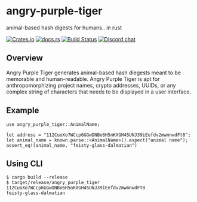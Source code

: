 # angry-purple-tiger

animal-based hash digests for humans.. in rust

[![Crates.io][crates-badge]][crates-url]
[![docs.rs][docs-badge]][docs-url]
[![Build Status][actions-badge]][actions-url]
[![Discord chat][discord-badge]][discord-url]

[crates-badge]: https://img.shields.io/crates/v/angry-purple-tiger.svg
[crates-url]: https://crates.io/crates/angry-purple-tiger
[docs-badge]: https://docs.rs/angry-purple-tiger/badge.svg
[docs-url]: https://docs.rs/angry-purple-tiger/latest/angry-purple-tiger/
[actions-badge]: https://github.com/helium/angry-purple-tiger-rs/actions/workflows/rust.yml/badge.svg
[actions-url]: https://github.com/helium/angry-purple-tiger-rs/actions/workflows/rust.yml
[discord-badge]: https://img.shields.io/discord/500028886025895936.svg?logo=discord&style=flat-square
[discord-url]: https://discord.gg/helium

## Overview

Angry Purple Tiger generates animal-based hash diegests meant to be memorable
and human-readable. Angry Purple Tiger is apt for anthropomorphizing project
names, crypto addresses, UUIDs, or any complex string of characters that needs
to be displayed in a user interface.

## Example

```rust,no-run
use angry_purple_tiger::AnimalName;

let address = "112CuoXo7WCcp6GGwDNBo6H5nKXGH45UNJ39iEefdv2mwmnwdFt8";
let animal_name = known.parse::<AnimalName>().expect("animal name");
assert_eq!(animal_name, "feisty-glass-dalmatian")
```

## Using CLI

```
$ cargo build --release
$ target/release/angry_purple_tiger 112CuoXo7WCcp6GGwDNBo6H5nKXGH45UNJ39iEefdv2mwmnwdFt8
feisty-glass-dalmatian
```
